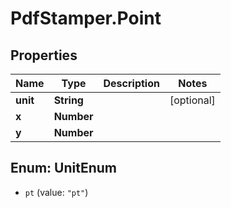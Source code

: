 # PdfStamper.Point

## Properties
Name | Type | Description | Notes
------------ | ------------- | ------------- | -------------
**unit** | **String** |  | [optional] 
**x** | **Number** |  | 
**y** | **Number** |  | 


<a name="UnitEnum"></a>
## Enum: UnitEnum


* `pt` (value: `"pt"`)




